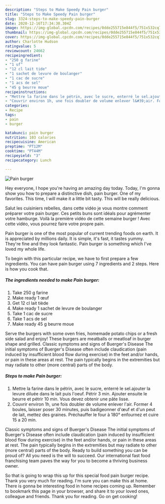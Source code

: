 ```yaml
---
description: "Steps to Make Speedy Pain burger"
title: "Steps to Make Speedy Pain burger"
slug: 3324-steps-to-make-speedy-pain-burger
date: 2020-12-16T17:34:30.304Z
image: https://img-global.cpcdn.com/recipes/0dde255715e844f5/751x532cq70/pain-burger-photo-principale-de-la-recette.jpg
thumbnail: https://img-global.cpcdn.com/recipes/0dde255715e844f5/751x532cq70/pain-burger-photo-principale-de-la-recette.jpg
cover: https://img-global.cpcdn.com/recipes/0dde255715e844f5/751x532cq70/pain-burger-photo-principale-de-la-recette.jpg
author: Charlotte Hudson
ratingvalue: 5
reviewcount: 24662
recipeingredient:
- "250 g farine"
- "1 uf"
- "12 cl lait tide"
- "1 sachet de levure de boulanger"
- "1 cac de sucre"
- "1 acs de sel"
- "45 g beurre moue"
recipeinstructions:
- "Mettre la farine dans le pétrin, avec le sucre, enterré le sel.ajouter la levure diluée dans le lait puis l&#39;oeuf. Pétrir 3 min. Ajouter ensuite le beurre et pétrir 10 min. Vous devez obtenir une pâte lisse."
- "Couvrir environ 1h, une fois doubler de volume enlever l&#39;air. Former 4 boules, laisser poser 30 minutes, puis badigeonner d&#39;œuf et d&#39;un peut de lait, mettez des graines. Préchauffer le four à 180° enfournez et cuire 15 a 20 min."
categories:
- Recipe
tags:
- pain
- burger

katakunci: pain burger 
nutrition: 103 calories
recipecuisine: American
preptime: "PT12M"
cooktime: "PT44M"
recipeyield: "3"
recipecategory: Lunch

---
```



![Pain burger](https://img-global.cpcdn.com/recipes/0dde255715e844f5/751x532cq70/pain-burger-photo-principale-de-la-recette.jpg)

Hey everyone, I hope you're having an amazing day today. Today, I'm gonna show you how to prepare a distinctive dish, pain burger. One of my favorites. This time, I will make it a little bit tasty. This will be really delicious.

Salut les cuisiniers rebelles, dans cette vidéo je vous montre comment préparer votre pain burger. Ces petits buns sont idéals pour agrémenter votre hamburge. Voilà la première vidéo de cette semaine burger ! Avec cette vidéo, vous pourrez faire votre propre pain.

Pain burger is one of the most popular of current trending foods on earth. It is appreciated by millions daily. It is simple, it's fast, it tastes yummy. They're fine and they look fantastic. Pain burger is something which I've loved my whole life.


To begin with this particular recipe, we have to first prepare a few ingredients. You can have pain burger using 7 ingredients and 2 steps. Here is how you cook that.

<!--inarticleads1-->

##### The ingredients needed to make Pain burger:

1. Take 250 g farine
1. Make ready 1 œuf
1. Get 12 cl lait tiède
1. Make ready 1 sachet de levure de boulanger
1. Take 1 cac de sucre
1. Take 1 acs de sel
1. Make ready 45 g beurre moue


Serve the burgers with some oven fries, homemade potato chips or a fresh side salad and enjoy! These burgers are meatballs or meatloaf in burger shape and grilled. Classic symptoms and signs of Buerger&#39;s Disease The initial symptoms of Buerger&#39;s Disease often include claudication (pain induced by insufficient blood flow during exercise) in the feet and/or hands, or pain in these areas at rest. The pain typically begins in the extremities but may radiate to other (more central) parts of the body. 

<!--inarticleads2-->

##### Steps to make Pain burger:

1. Mettre la farine dans le pétrin, avec le sucre, enterré le sel.ajouter la levure diluée dans le lait puis l&#39;oeuf. Pétrir 3 min. Ajouter ensuite le beurre et pétrir 10 min. Vous devez obtenir une pâte lisse.
1. Couvrir environ 1h, une fois doubler de volume enlever l&#39;air. Former 4 boules, laisser poser 30 minutes, puis badigeonner d&#39;œuf et d&#39;un peut de lait, mettez des graines. Préchauffer le four à 180° enfournez et cuire 15 a 20 min.


Classic symptoms and signs of Buerger&#39;s Disease The initial symptoms of Buerger&#39;s Disease often include claudication (pain induced by insufficient blood flow during exercise) in the feet and/or hands, or pain in these areas at rest. The pain typically begins in the extremities but may radiate to other (more central) parts of the body. Ready to build something you can be proud of? All you need is the will to succeed. Our international fast food franchising team paves the way for you to become a thriving business owner. 

So that is going to wrap this up for this special food pain burger recipe. Thank you very much for reading. I'm sure you can make this at home. There is gonna be interesting food in home recipes coming up. Remember to bookmark this page in your browser, and share it to your loved ones, colleague and friends. Thank you for reading. Go on get cooking!
